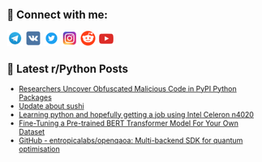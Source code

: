 ## 🔎 Connect with me:
[<img src="https://github.com/bullbesh/bullbesh/blob/main/images/Telegram.png" width="32" height="32" />](https://t.me/bullbesh)
[<img src="https://github.com/bullbesh/bullbesh/blob/main/images/VK.png" width="32" height="32" />](https://vk.com/bullbesh)
[<img src="https://github.com/bullbesh/bullbesh/blob/main/images/Twitter.png" width="32" height="32" />](https://twitter.com/bullbesh1)
[<img src="https://github.com/bullbesh/bullbesh/blob/main/images/Instagram.png" width="32" height="32" />](https://www.instagram.com/bullbesh)
[<img src="https://github.com/bullbesh/bullbesh/blob/main/images/Reddit.png" width="32" height="32" />](https://www.reddit.com/user/bullbesh)
[<img src="https://github.com/bullbesh/bullbesh/blob/main/images/YouTube.png" width="32" height="32" />](https://www.youtube.com/channel/UCtfjRs6uzgq5mfm8S06WTcg)

## 📕 Latest r/Python Posts
<!-- BLOG-POST-LIST:START -->
- [Researchers Uncover Obfuscated Malicious Code in PyPI Python Packages](https://www.reddit.com/r/Python/comments/110l7ag/researchers_uncover_obfuscated_malicious_code_in/)
- [Update about sushi](https://www.reddit.com/r/Python/comments/110jz93/update_about_sushi/)
- [Learning python and hopefully getting a job using Intel Celeron n4020](https://www.reddit.com/r/Python/comments/110hhvn/learning_python_and_hopefully_getting_a_job_using/)
- [Fine-Tuning a Pre-trained BERT Transformer Model For Your Own Dataset](https://www.reddit.com/r/Python/comments/110f1mm/finetuning_a_pretrained_bert_transformer_model/)
- [GitHub - entropicalabs/openqaoa: Multi-backend SDK for quantum optimisation](https://www.reddit.com/r/Python/comments/110erdo/github_entropicalabsopenqaoa_multibackend_sdk_for/)
<!-- BLOG-POST-LIST:END -->
